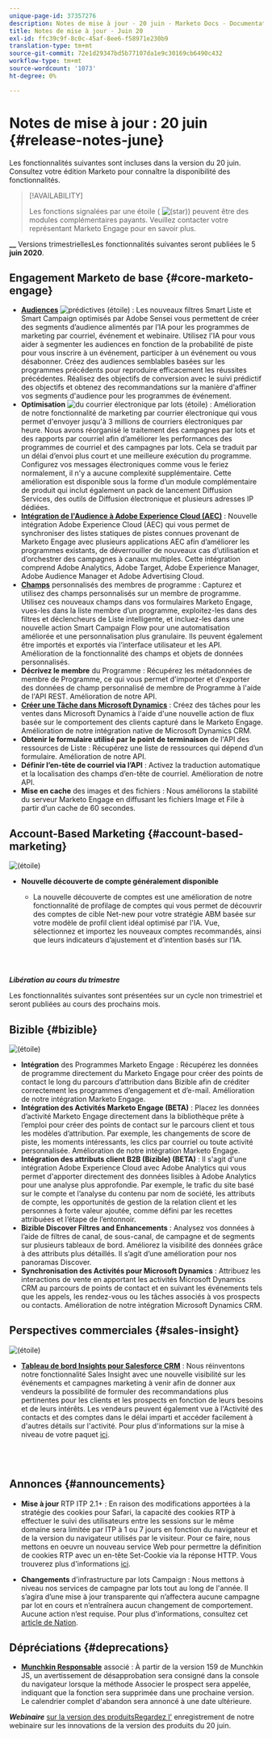 ```yaml
---
unique-page-id: 37357276
description: Notes de mise à jour - 20 juin - Marketo Docs - Documentation du produit
title: Notes de mise à jour - Juin 20
exl-id: ffc39c9f-8c0c-45af-8ee6-f58971e230b9
translation-type: tm+mt
source-git-commit: 72e1d29347bd5b77107da1e9c30169cb6490c432
workflow-type: tm+mt
source-wordcount: '1073'
ht-degree: 0%

---
```


# Notes de mise à jour : 20 juin {#release-notes-june}

Les fonctionnalités suivantes sont incluses dans la version du 20 juin. Consultez votre édition Marketo pour connaître la disponibilité des fonctionnalités.

>[!AVAILABILITY]
>
>Les fonctions signalées par une étoile ( ![(star)](assets/star-yellow.svg)) peuvent être des modules complémentaires payants. Veuillez contacter votre représentant Marketo Engage pour en savoir plus.

**__** Versions trimestriellesLes fonctionnalités suivantes seront publiées le 5  **juin 2020**.

## Engagement Marketo de base {#core-marketo-engage}

* **[Audiences](https://experienceleague.adobe.com/docs/marketo/sky/predictive-audiences/getting-started-with-predictive-audiences.html?lang=en#predictive-audiences)** ![ prédictives (étoile)](assets/star-yellow.svg) : Les nouveaux filtres Smart Liste et Smart Campaign optimisés par Adobe Sensei vous permettent de créer des segments d’audience alimentés par l’IA pour les programmes de marketing par courriel, événement et webinaire. Utilisez l&#39;IA pour vous aider à segmenter les audiences en fonction de la probabilité de piste pour vous inscrire à un événement, participer à un événement ou vous désabonner. Créez des audiences semblables basées sur les programmes précédents pour reproduire efficacement les réussites précédentes. Réalisez des objectifs de conversion avec le suivi prédictif des objectifs et obtenez des recommandations sur la manière d&#39;affiner vos segments d&#39;audience pour les programmes de événement.
* **Optimisation** ![ du courrier électronique par lots (étoile)](assets/star-yellow.svg) : Amélioration de notre fonctionnalité de marketing par courrier électronique qui vous permet d&#39;envoyer jusqu&#39;à 3 millions de courriers électroniques par heure. Nous avons réorganisé le traitement des campagnes par lots et des rapports par courriel afin d’améliorer les performances des programmes de courriel et des campagnes par lots. Cela se traduit par un délai d’envoi plus court et une meilleure exécution du programme. Configurez vos messages électroniques comme vous le feriez normalement, il n&#39;y a aucune complexité supplémentaire. Cette amélioration est disponible sous la forme d’un module complémentaire de produit qui inclut également un pack de lancement Diffusion Services, des outils de Diffusion électronique et plusieurs adresses IP dédiées.
* **[Intégration de l&#39;Audience à Adobe Experience Cloud (AEC)](/help/marketo/product-docs/core-marketo-concepts/smart-lists-and-static-lists/static-lists/send-a-list-to-adobe-experience-cloud.md)** : Nouvelle intégration Adobe Experience Cloud (AEC) qui vous permet de synchroniser des listes statiques de pistes connues provenant de Marketo Engage avec plusieurs applications AEC afin d’améliorer les programmes existants, de déverrouiller de nouveaux cas d’utilisation et d’orchestrer des campagnes à canaux multiples. Cette intégration comprend Adobe Analytics, Adobe Target, Adobe Experience Manager, Adobe Audience Manager et Adobe Advertising Cloud.
* **[Champs](/help/marketo/product-docs/core-marketo-concepts/programs/working-with-programs/program-member-custom-fields.md)** personnalisés des membres de programme : Capturez et utilisez des champs personnalisés sur un membre de programme. Utilisez ces nouveaux champs dans vos formulaires Marketo Engage, vues-les dans la liste membre d’un programme, exploitez-les dans des filtres et déclencheurs de Liste intelligente, et incluez-les dans une nouvelle action Smart Campaign Flow pour une automatisation améliorée et une personnalisation plus granulaire. Ils peuvent également être importés et exportés via l’interface utilisateur et les API. Amélioration de la fonctionnalité des champs et objets de données personnalisés.
* **Décrivez le membre** du Programme : Récupérez les métadonnées de membre de Programme, ce qui vous permet d&#39;importer et d&#39;exporter des données de champ personnalisé de membre de Programme à l&#39;aide de l&#39;API REST. Amélioration de notre API.
* **[Créer une Tâche dans Microsoft Dynamics](/help/marketo/product-docs/core-marketo-concepts/smart-campaigns/microsoft-dynamics-flow-actions/create-task-in-microsoft.md)** : Créez des tâches pour les ventes dans Microsoft Dynamics à l&#39;aide d&#39;une nouvelle action de flux basée sur le comportement des clients capturé dans le Marketo Engage. Amélioration de notre intégration native de Microsoft Dynamics CRM.
* **Obtenir le formulaire utilisé par le point de terminaison** de l&#39;API des ressources de Liste : Récupérez une liste de ressources qui dépend d’un formulaire. Amélioration de notre API.
* **Définir l’en-tête de courriel via l’API** : Activez la traduction automatique et la localisation des champs d’en-tête de courriel. Amélioration de notre API.
* **Mise en cache** des images et des fichiers : Nous améliorons la stabilité du serveur Marketo Engage en diffusant les fichiers Image et File à partir d’un cache de 60 secondes.

## Account-Based Marketing {#account-based-marketing}

![(étoile)](assets/star-yellow.svg)

* **Nouvelle découverte de compte généralement disponible**

   * La nouvelle découverte de comptes est une amélioration de notre fonctionnalité de profilage de comptes qui vous permet de découvrir des comptes de cible Net-new pour votre stratégie ABM basée sur votre modèle de profil client idéal optimisé par l&#39;IA. Vue, sélectionnez et importez les nouveaux comptes recommandés, ainsi que leurs indicateurs d’ajustement et d’intention basés sur l’IA.

<br> 

**_Libération au cours du trimestre_**

Les fonctionnalités suivantes sont présentées sur un cycle non trimestriel et seront publiées au cours des prochains mois.

## Bizible {#bizible}

![(étoile)](assets/star-yellow.svg)

* **Intégration** des Programmes Marketo Engage : Récupérez les données de programme directement du Marketo Engage pour créer des points de contact le long du parcours d’attribution dans Bizible afin de créditer correctement les programmes d’engagement et d’e-mail. Amélioration de notre intégration Marketo Engage.
* **Intégration des Activités Marketo Engage (BETA)** : Placez les données d’activité Marketo Engage directement dans la bibliothèque prête à l’emploi pour créer des points de contact sur le parcours client et tous les modèles d’attribution. Par exemple, les changements de score de piste, les moments intéressants, les clics par courriel ou toute activité personnalisée. Amélioration de notre intégration Marketo Engage.
* **Intégration des attributs client B2B (Bizible) (BETA)** : Il s&#39;agit d&#39;une intégration Adobe Experience Cloud avec Adobe Analytics qui vous permet d&#39;apporter directement des données lisibles à Adobe Analytics pour une analyse plus approfondie. Par exemple, le trafic du site basé sur le compte et l’analyse du contenu par nom de société, les attributs de compte, les opportunités de gestion de la relation client et les personnes à forte valeur ajoutée, comme défini par les recettes attribuées et l’étape de l’entonnoir.
* **Bizible Discover Filtres and Enhancements** : Analysez vos données à l’aide de filtres de canal, de sous-canal, de campagne et de segments sur plusieurs tableaux de bord. Améliorez la visibilité des données grâce à des attributs plus détaillés. Il s’agit d’une amélioration pour nos panoramas Discover.
* **Synchronisation des Activités pour Microsoft Dynamics** : Attribuez les interactions de vente en apportant les activités Microsoft Dynamics CRM au parcours de points de contact et en suivant les événements tels que les appels, les rendez-vous ou les tâches associés à vos prospects ou contacts. Amélioration de notre intégration Microsoft Dynamics CRM.

## Perspectives commerciales {#sales-insight}

![(étoile)](assets/star-yellow.svg)

* **[Tableau de bord Insights pour Salesforce CRM](/help/marketo/product-docs/marketo-sales-insight/msi-for-salesforce/features/insights-dashboard-feature-overview.md)** : Nous réinventons notre fonctionnalité Sales Insight avec une nouvelle visibilité sur les événements et campagnes marketing à venir afin de donner aux vendeurs la possibilité de formuler des recommandations plus pertinentes pour les clients et les prospects en fonction de leurs besoins et de leurs intérêts. Les vendeurs peuvent également vue à l&#39;Activité des contacts et des comptes dans le délai imparti et accéder facilement à d&#39;autres détails sur l&#39;activité. Pour plus d&#39;informations sur la mise à niveau de votre paquet [ici](/help/marketo/product-docs/marketo-sales-insight/msi-for-salesforce/features/configuration-for-existing-customers.md).

<br> 

## Annonces {#announcements}

* **Mise à jour** RTP ITP 2.1+ : En raison des modifications apportées à la stratégie des cookies pour Safari, la capacité des cookies RTP à effectuer le suivi des utilisateurs entre les sessions sur le même domaine sera limitée par ITP à 1 ou 7 jours en fonction du navigateur et de la version du navigateur utilisés par le visiteur. Pour ce faire, nous mettons en oeuvre un nouveau service Web pour permettre la définition de cookies RTP avec un en-tête Set-Cookie via la réponse HTTP. Vous trouverez plus d&#39;informations [ici](https://nation.marketo.com/t5/Knowledgebase/Browser-Cookie-Updates-How-Marketo-RTP-Is-Affected/ta-p/299603).

* **Changements** d&#39;infrastructure par lots Campaign : Nous mettons à niveau nos services de campagne par lots tout au long de l&#39;année. Il s’agira d’une mise à jour transparente qui n’affectera aucune campagne par lot en cours et n’entraînera aucun changement de comportement. Aucune action n’est requise. Pour plus d&#39;informations, consultez cet [article de Nation](https://nation.marketo.com/t5/Product-Documents/Batch-Campaign-Processing-Infrastructure-Update/ta-p/301374).

## Dépréciations {#deprecations}

* **[Munchkin Responsable](https://developers.marketo.com/blog/deprecation-of-munchkin-associate-lead-method/)** associé : À partir de la version 159 de Munchkin JS, un avertissement de désapprobation sera consigné dans la console du navigateur lorsque la méthode Associer le prospect sera appelée, indiquant que la fonction sera supprimée dans une prochaine version.  Le calendrier complet d&#39;abandon sera annoncé à une date ultérieure.

**_Webinaire_** [sur la version des produitsRegardez l&#39;](https://engage.marketo.com/June-Release-2020-On-Demand.html) enregistrement de notre webinaire sur les innovations de la version des produits du 20 juin.
